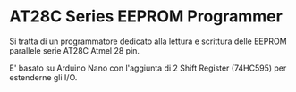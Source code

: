# AT28C Series EEPROM Programmer

Si tratta di un programmatore dedicato alla lettura e scrittura delle EEPROM parallele serie AT28C Atmel 28 pin.

E' basato su Arduino Nano con l'aggiunta di 2 Shift Register (74HC595) per estenderne gli I/O.